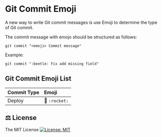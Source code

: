 # Git Commit Emoji

A new way to write Git commit messages is use Emoji to determine the type of Git commit.

The commit message with emojo should be structured as follows:

```
git commit "<emoji> Commit message"
```

Example:

```
git commit ":beetle: Fix add missing field"
```

## Git Commit Emoji List

|   Commit Type              | Emoji                                         |
|:---------------------------|:----------------------------------------------|
| Deploy                     | :rocket: `:rocket:`                           |

## ⚖️ License

The MIT License [![License: MIT](https://img.shields.io/badge/License-MIT-yellow.svg)](https://opensource.org/licenses/MIT)
